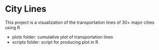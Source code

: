 <h1>City Lines</h1>
This project is a visualization of the transportation lines of 30+ major cities using R  

- plots folder: cumulative plot of transportation lines
- scripts folder: script for producing plot in R
